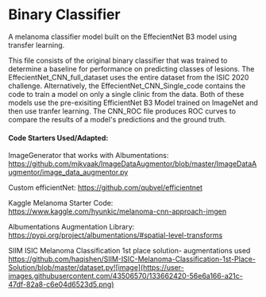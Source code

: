 # Binary Classifier
A melanoma classifier model built on the EffecientNet B3 model using transfer learning. 

This file consists of the original binary classifier that was trained to determine a baseline for performance on predicting classes of lesions. The EffecientNet_CNN_full_dataset uses the entire dataset from the ISIC 2020 challenge. Alternatively, the EffecientNet_CNN_Single_code contains the code to train a model on only a single clinic from the data. Both of these models use the pre-exisiting EfficientNet B3 Model trained on ImageNet and then use tranfer learning. The CNN_ROC file produces ROC curves to compare the results of a model's predictions and the ground truth. 


#### Code Starters Used/Adapted: 

ImageGenerator that works with Albumentations:
https://github.com/mjkvaak/ImageDataAugmentor/blob/master/ImageDataAugmentor/image_data_augmentor.py

Custom efficientNet:
https://github.com/qubvel/efficientnet

Kaggle Melanoma Starter Code:
https://www.kaggle.com/hyunkic/melanoma-cnn-approach-imgen

Albumentations Augmentation Library:
https://pypi.org/project/albumentations/#spatial-level-transforms

SIIM ISIC Melanoma Classification 1st place solution- augmentations used 
https://github.com/haqishen/SIIM-ISIC-Melanoma-Classification-1st-Place-Solution/blob/master/dataset.py![image](https://user-images.githubusercontent.com/43506570/133662420-56e6a166-a21c-47df-82a8-c6e04d6523d5.png)
